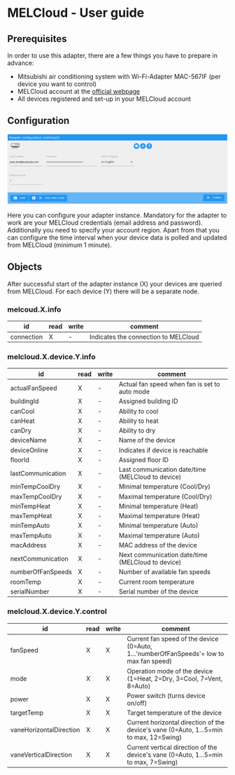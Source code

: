 # MELCloud - User guide

## Prerequisites

In order to use this adapter, there are a few things you have to prepare in advance:

* Mitsubishi air conditioning system with Wi-Fi-Adapter MAC-567IF (per device you want to control)
* MELCloud account at the [official webpage](https://app.melcloud.com/)
* All devices registered and set-up in your MELCloud account

## Configuration

![Adapter settings](img/adapter_settings.png)

Here you can configure your adapter instance. Mandatory for the adapter to work are your MELCloud credentials (email address and password). Additionally you need to specify your account region.
Apart from that you can configure the time interval when your device data is polled and updated from MELCloud (minimum 1 minute).

## Objects

After successful start of the adapter instance (X) your devices are queried from MELCloud. For each device (Y) there will be a separate node.

### melcoud.X.info

| id | read | write | comment |
|--- |--- |--- |--- |
| connection | X | - | Indicates the connection to MELCloud |

### melcloud.X.device.Y.info

| id | read | write | comment |
|--- |--- |--- |--- |
| actualFanSpeed | X | - | Actual fan speed when fan is set to auto mode |
| buildingId | X | - | Assigned building ID |
| canCool | X | - | Ability to cool |
| canHeat | X | - | Ability to heat |
| canDry | X | - | Ability to dry |
| deviceName | X | - | Name of the device |
| deviceOnline | X | - | Indicates if device is reachable |
| floorId | X | - | Assigned floor ID |
| lastCommunication | X | - | Last communication date/time (MELCloud to device) |
| minTempCoolDry | X | - | Minimal temperature (Cool/Dry) |
| maxTempCoolDry | X | - | Maximal temperature (Cool/Dry) |
| minTempHeat | X | - | Minimal temperature (Heat) |
| maxTempHeat | X | - | Maximal temperature (Heat) |
| minTempAuto | X | - | Minimal temperature (Auto) |
| maxTempAuto | X | - | Maximal temperature (Auto) |
| macAddress | X | - | MAC address of the device |
| nextCommunication | X | - | Next communication date/time (MELCloud to device) |
| numberOfFanSpeeds | X | - | Number of available fan speeds |
| roomTemp | X | - | Current room temperature |
| serialNumber | X | - | Serial number of the device |

### melcloud.X.device.Y.control

| id | read | write | comment |
|--- |--- |--- |--- |
| fanSpeed | X | X | Current fan speed of the device (0=Auto, 1...'numberOfFanSpeeds'= low to max fan speed) |
| mode | X | X | Operation mode of the device (1=Heat, 2=Dry, 3=Cool, 7=Vent, 8=Auto) |
| power | X | X | Power switch (turns device on/off) |
| targetTemp | X | X | Target temperature of the device |
| vaneHorizontalDirection | X | X | Current horizontal direction of the device's vane (0=Auto, 1...5=min to max, 12=Swing) |
| vaneVerticalDirection | X | X | Current vertical direction of the device's vane (0=Auto, 1...5=min to max, 7=Swing) |